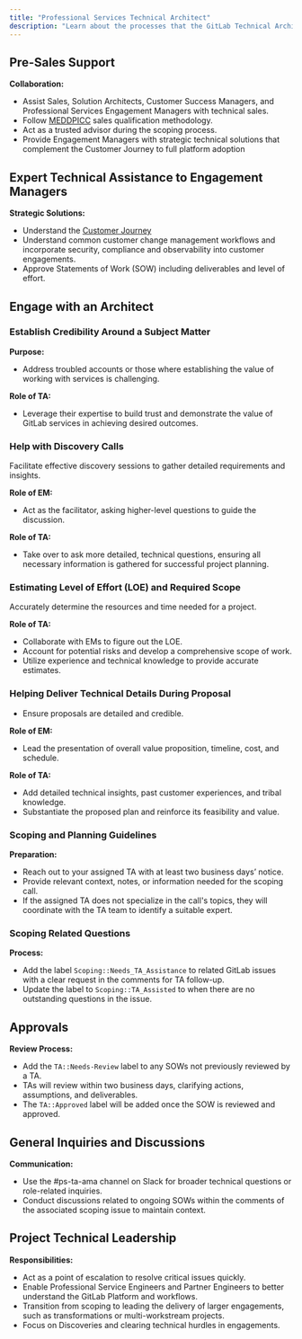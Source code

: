```yaml
---
title: "Professional Services Technical Architect"
description: "Learn about the processes that the GitLab Technical Architect team uses for technical leadership, enablement, and to deliver successful engagements with customers. In Professional Services (PS), we strive to provide a first-class experience for all engagements."
---
```


## Pre-Sales Support

**Collaboration:**

- Assist Sales, Solution Architects, Customer Success Managers, and Professional Services Engagement Managers with technical sales.
- Follow [MEDDPICC](https://handbook.gitlab.com/handbook/sales/meddppicc/) sales qualification methodology.
- Act as a trusted advisor during the scoping process.
- Provide Engagement Managers with strategic technical solutions that complement the Customer Journey to full platform adoption
<!-- - Understand and incorporate security, compliance, and observability into customer engagements. -->

## Expert Technical Assistance to Engagement Managers

**Strategic Solutions:**

- Understand the [Customer Journey](https://handbook.gitlab.com/handbook/customer-success/vision/#high-level-visual-of-gitlab-adoption-journey)
- Understand common customer change management workflows and incorporate security, compliance and observability into customer engagements.
- Approve Statements of Work (SOW) including deliverables and level of effort.

## Engage with an Architect

### Establish Credibility Around a Subject Matter

**Purpose:**  

- Address troubled accounts or those where establishing the value of working with services is challenging.

**Role of TA:**  

- Leverage their expertise to build trust and demonstrate the value of GitLab services in achieving desired outcomes.

### Help with Discovery Calls

Facilitate effective discovery sessions to gather detailed requirements and insights.

**Role of EM:**  

- Act as the facilitator, asking higher-level questions to guide the discussion.

**Role of TA:**  

- Take over to ask more detailed, technical questions, ensuring all necessary information is gathered for successful project planning.

### Estimating Level of Effort (LOE) and Required Scope

Accurately determine the resources and time needed for a project.

**Role of TA:**  

- Collaborate with EMs to figure out the LOE.
- Account for potential risks and develop a comprehensive scope of work.
- Utilize experience and technical knowledge to provide accurate estimates.

### Helping Deliver Technical Details During Proposal

- Ensure proposals are detailed and credible.

**Role of EM:**  

- Lead the presentation of overall value proposition, timeline, cost, and schedule.

**Role of TA:**  

- Add detailed technical insights, past customer experiences, and tribal knowledge.
- Substantiate the proposed plan and reinforce its feasibility and value.

### Scoping and Planning Guidelines

**Preparation:**

- Reach out to your assigned TA with at least two business days’ notice.
- Provide relevant context, notes, or information needed for the scoping call.
- If the assigned TA does not specialize in the call's topics, they will coordinate with the TA team to identify a suitable expert.

### Scoping Related Questions

**Process:**

- Add the label `Scoping::Needs_TA_Assistance` to related GitLab issues with a clear request in the comments for TA follow-up.
- Update the label to `Scoping::TA_Assisted` to when there are no outstanding questions in the issue.

## Approvals

**Review Process:**

- Add the `TA::Needs-Review` label to any SOWs not previously reviewed by a TA.
- TAs will review within two business days, clarifying actions, assumptions, and deliverables.
- The `TA::Approved` label will be added once the SOW is reviewed and approved.

## General Inquiries and Discussions

**Communication:**

- Use the #ps-ta-ama channel on Slack for broader technical questions or role-related inquiries.
- Conduct discussions related to ongoing SOWs within the comments of the associated scoping issue to maintain context.

## Project Technical Leadership

**Responsibilities:**

- Act as a point of escalation to resolve critical issues quickly.
- Enable Professional Service Engineers and Partner Engineers to better understand the GitLab Platform and workflows.
- Transition from scoping to leading the delivery of larger engagements, such as transformations or multi-workstream projects.
- Focus on Discoveries and clearing technical hurdles in engagements.

